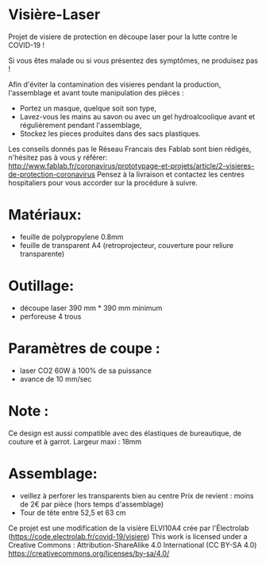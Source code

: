 # Visière-Laser
Projet de visiere de protection en découpe laser pour la lutte contre le COVID-19 !  

Si vous êtes malade ou si vous présentez des symptômes, ne produisez pas !
  
Afin d'éviter la contamination des visieres pendant la production, l'assemblage et avant toute manipulation des pièces :
- Portez un masque, quelque soit son type,
- Lavez-vous les mains au savon ou avec un gel hydroalcoolique avant et régulièrement pendant l'assemblage,
- Stockez les pieces produites dans des sacs plastiques.
  
Les conseils donnés pas le Réseau Francais des Fablab sont bien rédigés, n'hésitez pas à vous y référer:
http://www.fablab.fr/coronavirus/prototypage-et-projets/article/2-visieres-de-protection-coronavirus
Pensez à la livraison et contactez les centres hospitaliers pour vous accorder sur la procédure à suivre.

 # Matériaux:
- feuille de polypropylene 0.8mm
- feuille de transparent A4 (retroprojecteur, couverture pour reliure transparente)
 # Outillage:
- découpe laser 390 mm * 390 mm minimum
- perforeuse 4 trous
 # Paramètres de coupe :
- laser CO2 60W à 100% de sa puissance
- avance de 10 mm/sec
 # Note :
Ce design est aussi compatible avec des élastiques de bureautique, de couture et à garrot.
Largeur maxi : 18mm
 # Assemblage:
- veillez à perforer les transparents bien au centre
Prix de revient : moins de 2€ par pièce (hors temps d'assemblage)
- Tour de tête entre 52,5 et 63 cm

Ce projet est une modification de la visière ELVI10A4 crée par l'Électrolab (https://code.electrolab.fr/covid-19/visiere)
This work is licensed under a Creative Commons :
Attribution-ShareAlike 4.0 International (CC BY-SA 4.0)
https://creativecommons.org/licenses/by-sa/4.0/
